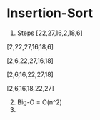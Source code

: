 # Insertion-Sort
1) Steps
[22,27,16,2,18,6]

[2,22,27,16,18,6]

[2,6,22,27,16,18]

[2,6,16,22,27,18]

[2,6,16,18,22,27]

2) Big-O = O(n^2)
3)
